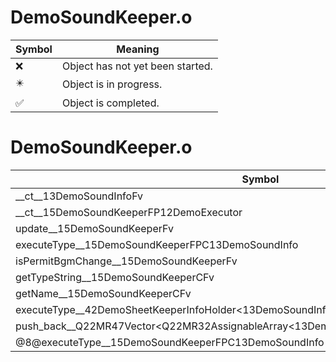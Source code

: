 # DemoSoundKeeper.o
| Symbol | Meaning 
| ------------- | ------------- 
| :x: | Object has not yet been started. 
| :eight_pointed_black_star: | Object is in progress. 
| :white_check_mark: | Object is completed. 


# DemoSoundKeeper.o
| Symbol | Decompiled? |
| ------------- | ------------- |
| __ct__13DemoSoundInfoFv | :x: |
| __ct__15DemoSoundKeeperFP12DemoExecutor | :x: |
| update__15DemoSoundKeeperFv | :x: |
| executeType__15DemoSoundKeeperFPC13DemoSoundInfo | :x: |
| isPermitBgmChange__15DemoSoundKeeperFv | :x: |
| getTypeString__15DemoSoundKeeperCFv | :x: |
| getName__15DemoSoundKeeperCFv | :x: |
| executeType__42DemoSheetKeeperInfoHolder&lt;13DemoSoundInfo&gt;FPC13DemoSoundInfo | :x: |
| push_back__Q22MR47Vector&lt;Q22MR32AssignableArray&lt;13DemoSoundInfo&gt;&gt;FRC13DemoSoundInfo | :x: |
| @8@executeType__15DemoSoundKeeperFPC13DemoSoundInfo | :x: |
